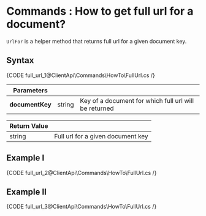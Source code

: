 # Commands : How to get full url for a document?

`UrlFor` is a helper method that returns full url for a given document key.

## Syntax

{CODE full_url_1@ClientApi\Commands\HowTo\FullUrl.cs /}

| Parameters | | |
| ------------- | ------------- | ----- |
| **documentKey** | string | Key of a document for which full url will be returned |

| Return Value | |
| ------------- | ----- |
| string | Full url for a given document key |

## Example I

{CODE full_url_2@ClientApi\Commands\HowTo\FullUrl.cs /}

## Example II

{CODE full_url_3@ClientApi\Commands\HowTo\FullUrl.cs /}
